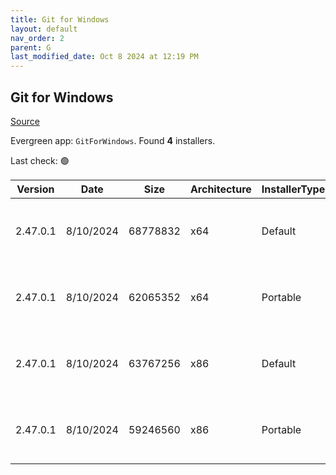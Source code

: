```yaml
---
title: Git for Windows
layout: default
nav_order: 2
parent: G
last_modified_date: Oct 8 2024 at 12:19 PM
---
```


## Git for Windows

[Source](https://gitforwindows.org/)

Evergreen app: `GitForWindows`. Found **4** installers.

Last check: 🟢

| Version  | Date      | Size     | Architecture | InstallerType | Type | URI                                                                                                                                                                                                                        |
| -------- | --------- | -------- | ------------ | ------------- | ---- | -------------------------------------------------------------------------------------------------------------------------------------------------------------------------------------------------------------------------- |
| 2.47.0.1 | 8/10/2024 | 68778832 | x64          | Default       | exe  | [https://github.com/git-for-windows/git/releases/download/v2.47.0.windows.1/Git-2.47.0-64-bit.exe](https://github.com/git-for-windows/git/releases/download/v2.47.0.windows.1/Git-2.47.0-64-bit.exe)                       |
| 2.47.0.1 | 8/10/2024 | 62065352 | x64          | Portable      | exe  | [https://github.com/git-for-windows/git/releases/download/v2.47.0.windows.1/PortableGit-2.47.0-64-bit.7z.exe](https://github.com/git-for-windows/git/releases/download/v2.47.0.windows.1/PortableGit-2.47.0-64-bit.7z.exe) |
| 2.47.0.1 | 8/10/2024 | 63767256 | x86          | Default       | exe  | [https://github.com/git-for-windows/git/releases/download/v2.47.0.windows.1/Git-2.47.0-32-bit.exe](https://github.com/git-for-windows/git/releases/download/v2.47.0.windows.1/Git-2.47.0-32-bit.exe)                       |
| 2.47.0.1 | 8/10/2024 | 59246560 | x86          | Portable      | exe  | [https://github.com/git-for-windows/git/releases/download/v2.47.0.windows.1/PortableGit-2.47.0-32-bit.7z.exe](https://github.com/git-for-windows/git/releases/download/v2.47.0.windows.1/PortableGit-2.47.0-32-bit.7z.exe) |
